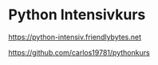 # Python Intensivkurs

https://python-intensiv.friendlybytes.net

https://github.com/carlos19781/pythonkurs